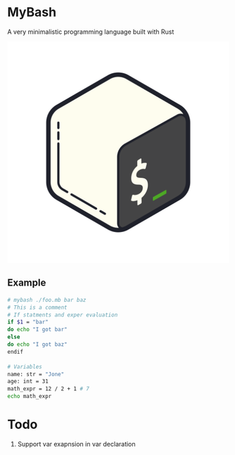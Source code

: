 # MyBash

A very minimalistic programming language built with Rust

<p align="center"> 
    <img src="./mybash.png" alt="My Bash" title="My Bash">
</p>

## Example

```bash
# mybash ./foo.mb bar baz
# This is a comment
# If statments and exper evaluation
if $1 = "bar"
do echo "I got bar"
else
do echo "I got baz"
endif

# Variables
name: str = "Jone"
age: int = 31
math_expr = 12 / 2 + 1 # 7
echo math_expr
```

# Todo

1. Support var exapnsion in var declaration
